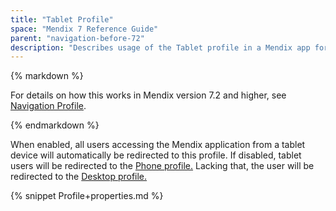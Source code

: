 ```yaml
---
title: "Tablet Profile"
space: "Mendix 7 Reference Guide"
parent: "navigation-before-72"
description: "Describes usage of the Tablet profile in a Mendix app for Mendix versions 7.0 and 7.1."
---
```


<div class="alert alert-info">{% markdown %}

For details on how this works in Mendix version 7.2 and higher, see [Navigation Profile](navigation-profile).

{% endmarkdown %}</div>

When enabled, all users accessing the Mendix application from a tablet device will automatically be redirected to this profile. If disabled, tablet users will be redirected to the [Phone profile.](phone-profile) Lacking that, the user will be redirected to the [Desktop profile.](desktop-profile) 

{% snippet Profile+properties.md %}

